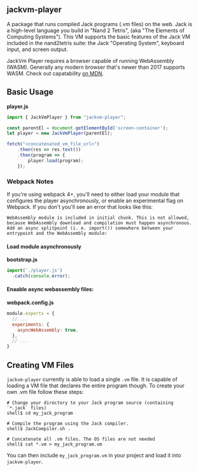 ## jackvm-player

A package that runs compiled Jack programs (.vm files) on the web. Jack is a high-level language you build in "Nand 2 Tetris", (aka "The Elements of Computing Systems"). This VM supports the basic features of the Jack VM included in the nand2tetris suite: the Jack "Operating System", keyboard input, and screen output.

JackVm Player requires a browser capable of running WebAssembly (WASM). Generally any modern browser that's newer than 2017 supports WASM. Check out capatability [on MDN](https://developer.mozilla.org/en-US/docs/WebAssembly#browser_compatibility).

## Basic Usage

**player.js**
```javascript
import { JackVmPlayer } from "jackvm-player";

const parentEl = document.getElementById('screen-container');
let player = new JackVmPlayer(parentEl);

fetch("<concatenated_vm_file_url>")
    .then(res => res.text())
    .then(program => {
        player.load(program);
    });
```

### Webpack Notes

If you're using webpack 4+, you'll need to either load your module that configures the player asynchronously, or enable an experimental flag on Webpack. If you don't you'll see an error that looks like this:

```
WebAssembly module is included in initial chunk. This is not allowed, because WebAssembly download and compilation must happen asynchronous. Add an async splitpoint (i. e. import()) somewhere between your entrypoint and the WebAssembly module:
```

#### Load module asynchronously

**bootstrap.js**
```javascript
import('./player.js')
  .catch(console.error);
```

#### Enaable async webassembly files:

**webpack.config.js**
```javascript
module.exports = {
  // ...
  experiments: {
    asyncWebAssembly: true,
  },
  // ...
}
```

## Creating VM Files

`jackvm-player` currently is able to load a single `.vm` file. It is capable of loading a VM file that declares the entire program though. To create your own .vm file follow these steps:

```shell
# Change your directory to your Jack program source (containing `*.jack` files)
shell$ cd my_jack_program

# Compile the program using the Jack compiler.
shell$ JackCompiler.sh .

# Concatenate all .vm files. The OS files are not needed
shell$ cat *.vm > my_jack_program.vm
```

You can then include `my_jack_program.vm` in your project and load it into `jackvm-player`.